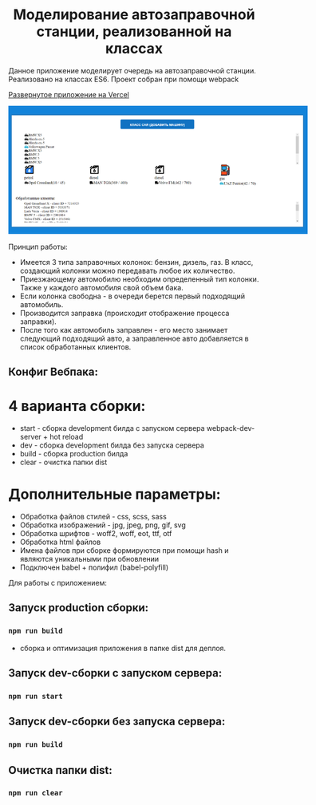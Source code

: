 <h1 style="text-align: center;">Моделирование автозаправочной станции, реализованной на классах</h1>

<p>Данное приложение моделирует очередь на автозаправочной станции. Реализовано на классах ES6. Проект собран при помощи webpack</p>

<a href="https://gas-station-modelling.vercel.app" style="text-align: center;">Развернутое приложение на Vercel</a>

<img style="text-align: center; max-width: 600px;"
  src="https://github.com/din366/images/blob/main/readme%20images/gas-station-modelling.png" alt="project image">

<p>Принцип работы:</p>
<ul>
  <li>Имеется 3 типа заправочных колонок: бензин, дизель, газ. В класс, создающий колонки можно передавать любое их количество.</li>
  <li>Приезжающему автомобилю необходим определенный тип колонки. Также у каждого автомобиля свой объем бака.</li>
  <li>Если колонка свободна - в очереди берется первый подходящий автомобиль.</li>
  <li>Производится заправка (происходит отображение процесса заправки).</li>
  <li>После того как автомобиль заправлен - его место занимает следующий подходящий авто, а заправленное авто добавляется в список обработанных клиентов.</li>
</ul>

## Конфиг Вебпака:
# 4 варианта сборки:
<ul>
  <li>start - сборка development билда с запуском сервера webpack-dev-server + hot reload</li>
  <li>dev - сборка development билда без запуска сервера</li>
  <li>build - сборка production билда</li>
  <li>clear - очистка папки dist</li>
</ul>

# Дополнительные параметры:
<ul>
  <li>Обработка файлов стилей - css, scss, sass</li>
  <li>Обработка изображений - jpg, jpeg, png, gif, svg</li>
  <li>Обработка шрифтов - woff2, woff, eot, ttf, otf</li>
  <li>Обработка html файлов</li>
  <li>Имена файлов при сборке формируются при помощи hash и являются уникальными при обновлении</li>
  <li>Подключен babel + полифил (babel-polyfill)</li>
</ul>

<p>Для работы с приложением:</p>

## Запуск production сборки:
### `npm run build`

- сборка и оптимизация приложения в папке dist для деплоя.

## Запуск dev-сборки с запуском сервера:
### `npm run start`

## Запуск dev-сборки без запуска сервера:
### `npm run build`

## Очистка папки dist:
### `npm run clear`
